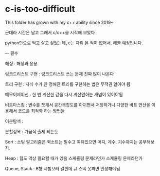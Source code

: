# c-is-too-difficult
This folder has grown with my c++ ability since 2019~

군대라 시간은 남고 그래서 c/c++을 시작해 보았다

python만으로 먹고 살고 싶었는데, c는 다뤄 본 적이 없어서, 해볼 예정입니다.



-- 필수

해싱 : 해싱과 응용

링크드리스트 구현 : 링크드리스트 쓰는 문제 진짜 많이 나온다

트리 구현 : 자식 수가 안 정해진 트리를 구현하는 법은 무적권 알아야 됨

메모이제이션 : 한 번 계산한 값을 다시 계산안하는 개념이 있어야됨

비트마스킹 : 변수를 쪼개서 공간복잡도를 아끼면서 저장하거나 다양한 비트 연산을 이용해서 코드를 최적화 하는 방법들

이분탐색 : 

분할정복 : 가끔식 출제 되는듯

Sort : 소팅 알고리즘은 퀵소트는 필수고 여유있으면 머지, 계수, 기수까지는 공부해보자.

Heap : 힙도 막상 필요할 때가 있음 스케쥴링 문제라던가 스케쥴링 문제라던가

Queue, Stack : B형 시험보러 갈껀데 큐 스택 못짜면 반성해야됨
